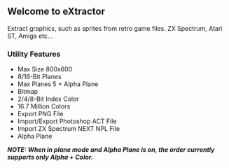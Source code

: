 ## Welcome to eXtractor
Extract graphics, such as sprites from retro game files.
ZX Spectrum, Atari ST, Amiga etc...

### Utility Features

- Max Size 800x600
- 8/16-Bit Planes
- Max Planes 5 + Alpha Plane
- Bitmap
- 2/4/8-Bit Index Color
- 16.7 Million Colors
- Export PNG File
- Import/Export Photoshop ACT File
- Import ZX Spectrum NEXT NPL File
- Alpha Plane

  
***NOTE: When in plane mode and Alpha Plane is on, the order currently supports only Alpha + Color.***

